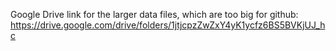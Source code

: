 Google Drive link for the larger data files, which are too big for github: https://drive.google.com/drive/folders/1jtjcpzZwZxY4yK1ycfz6BS5BVKjUJ_hc
